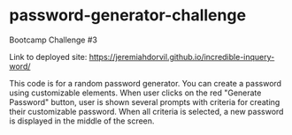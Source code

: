# password-generator-challenge
Bootcamp Challenge #3

Link to deployed site: https://jeremiahdorvil.github.io/incredible-inquery-word/

This code is for a random password generator. You can create a password using customizable elements. When user clicks on the red "Generate Password" button, user is shown several prompts with criteria for creating their customizable password. When all criteria is selected, a new password is displayed in the middle of the screen.

